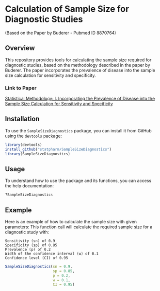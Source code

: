 # Calculation of Sample Size for Diagnostic Studies

(Based on the Paper by Buderer - Pubmed ID 8870764)

## Overview

This repository provides tools for calculating the sample size required for diagnostic studies, based on the methodology described in the paper by Buderer. The paper incorporates the prevalence of disease into the sample size calculation for sensitivity and specificity.

### Link to Paper

[Statistical Methodology: I. Incorporating the Prevalence of Disease into the Sample Size Calculation for Sensitivity and Specificity](https://onlinelibrary.wiley.com/doi/epdf/10.1111/j.1553-2712.1996.tb03538.x)

## Installation

To use the `SampleSizeDiagnostics` package, you can install it from GitHub using the `devtools` package:

```r
library(devtools)
install_github("statpharm/SampleSizeDiagnostics")
library(SampleSizeDiagnostics)
```
## Usage

To understand how to use the package and its functions, you can access the help documentation:

```r
?SampleSizeDiagnostics 
```
## Example

Here is an example of how to calculate the sample size with given parameters:
This function call will calculate the required sample size for a diagnostic study with:

    Sensitivity (sn) of 0.9
    Specificity (sp) of 0.85
    Prevalence (p) of 0.2
    Width of the confidence interval (w) of 0.1
    Confidence level (CI) of 0.95

```r
SampleSizeDiagnostics(sn = 0.9,
                      sp = 0.85,
                      p = 0.2,
                      w = 0.1,
                      CI = 0.95)
```
